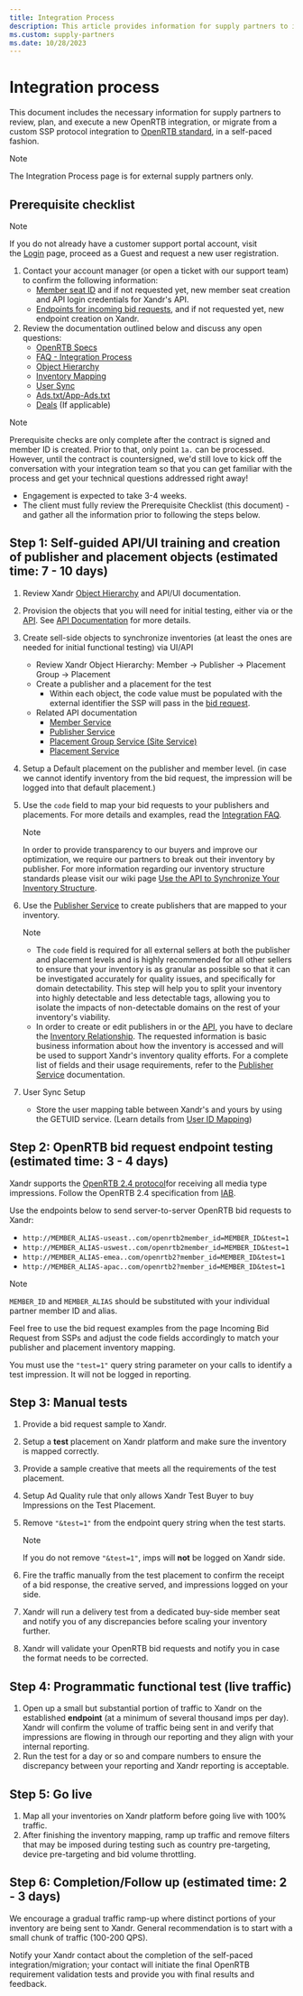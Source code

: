 ```yaml
---
title: Integration Process
description: This article provides information for supply partners to implement OpenRTB integration or migrate from a custom SSP protocol integration.
ms.custom: supply-partners
ms.date: 10/28/2023
---
```


# Integration process

This document includes the necessary information for supply partners to review, plan, and execute a new OpenRTB integration, or migrate from a custom SSP protocol integration to [OpenRTB standard](https://www.iab.com/guidelines/real-time-bidding-rtb-project/), in a self-paced fashion.

> [!NOTE]
> The Integration Process page is for external supply partners only.

## Prerequisite checklist

> [!NOTE]
> If you do not already have a customer support portal account, visit the [Login](https://help.xandr.com) page, proceed as a Guest and request a new user registration.

1. Contact your account manager (or open a ticket with our support team) to confirm the following information:  
    - [Member seat ID](./understanding-the-sell-side-object-hierarchy.md) and if not requested yet, new member seat creation and API login credentials for Xandr's API.
    - [Endpoints for incoming bid requests](./incoming-bid-request-from-ssps.md), and if not requested yet, new endpoint creation on Xandr.
1. Review the documentation outlined below and discuss any open questions:
    - [OpenRTB Specs](./openrtb-specs.md)
    - [FAQ - Integration Process](./faq-integration-process.md)
    - [Object Hierarchy](./understanding-the-sell-side-object-hierarchy.md)
    - [Inventory Mapping](./synchronize-your-inventory-structure.md)
    - [User Sync](./user-id-mapping.md)
    - [Ads.txt/App-Ads.txt](../industry-reference/xandr-support-for-ads-txt-and-app-ads-txt.md)
    - [Deals](./selling-deals-on-xandr.md) (If applicable)

> [!NOTE]
> Prerequisite checks are only complete after the contract is signed and member ID is created. Prior to that, only point `1a.` can be processed. However, until the contract is countersigned, we'd still love to kick off the conversation with your integration team so that you can get familiar with the process and get your technical questions addressed right away!

- Engagement is expected to take 3-4 weeks.
- The client must fully review the Prerequisite Checklist (this document) - and gather all the information prior to following the steps below.

## Step 1: Self-guided API/UI training and creation of publisher and placement objects (estimated time: 7 - 10 days)

1.  Review Xandr [Object Hierarchy](./understanding-the-sell-side-object-hierarchy.md) and API/UI
  documentation.
2. Provision the objects that you will need for initial testing, either via  or the [API](../digital-platform-api/api-getting-started.md). See [API Documentation](./api-documentation.md) for more details.
3. Create sell-side objects to synchronize inventories (at least the ones are needed for initial functional testing) via UI/API
   - Review Xandr Object Hierarchy: Member → Publisher → Placement Group → Placement
   - Create a publisher and a placement for the test
     - Within each object, the code value must be populated with the external identifier the SSP will pass in the [bid request](./incoming-bid-request-from-ssps.md).
   - Related API documentation
     - [Member Service](../digital-platform-api/member-service.md)
     - [Publisher Service](../digital-platform-api/publisher-service.md)
     - [Placement Group Service (Site Service)](../digital-platform-api/site-service.md)
     - [Placement Service](../digital-platform-api/placement-service.md)
1. Setup a Default placement on the publisher and member level. (in case we cannot identify inventory from the bid request, the impression will be logged into that default placement.)
1. Use the `code` field to map your bid requests to your publishers and placements. For more details and examples, read the [Integration FAQ](./faq-integration-process.md).  

   > [!NOTE]
   > In order to provide transparency to our buyers and improve our optimization, we require our partners to break out their inventory by publisher. For more information regarding our inventory structure standards please visit our wiki page [Use the API to Synchronize Your Inventory Structure](./use-the-api-to-synchronize-your-inventory-structure.md).
  
1. Use the [Publisher Service](../digital-platform-api/publisher-service.md) to create publishers that are mapped to your inventory.

   > [!NOTE]
   >
   > - The `code` field is required for all external sellers at both the publisher and placement levels and is highly recommended for all other sellers to ensure that your inventory is as granular as possible so
   > that it can be investigated accurately for quality issues, and specifically for domain detectability. This step will help you to split your inventory into highly detectable and less detectable tags, allowing you to isolate the impacts of non-detectable domains on the rest of your inventory's viability.
   > - In order to create or edit publishers in  or the [API](../digital-platform-api/api-getting-started.md), you have to declare the [Inventory Relationship](./inventory-relationship-faq.md). The requested information is basic business information about how the inventory is accessed and will be used to support Xandr's inventory quality efforts. For a complete list of fields and their usage requirements, refer to the [Publisher Service](../digital-platform-api/publisher-service.md) documentation.

1. User Sync Setup
   - Store the user mapping table between Xandr's and yours by using the GETUID service. (Learn details from [User ID Mapping](./user-id-mapping.md))

## Step 2: OpenRTB bid request endpoint testing (estimated time: 3 - 4 days)

Xandr supports the [OpenRTB 2.4 protocol](https://www.iab.com/wp-content/uploads/2016/03/OpenRTB-API-Specification-Version-2-4-FINAL.pdf)for receiving all media type impressions. Follow the OpenRTB 2.4 specification from [IAB](https://www.iab.com/guidelines/real-time-bidding-rtb-project/).

Use the endpoints below to send server-to-server OpenRTB bid requests to Xandr:

- `http://MEMBER_ALIAS-useast..com/openrtb2member_id=MEMBER_ID&test=1`
- `http://MEMBER_ALIAS-uswest..com/openrtb2member_id=MEMBER_ID&test=1`
- `http://MEMBER_ALIAS-emea..com/openrtb2?member_id=MEMBER_ID&test=1`
- `http://MEMBER_ALIAS-apac..com/openrtb2?member_id=MEMBER_ID&test=1`

> [!NOTE]
> `MEMBER_ID` and `MEMBER_ALIAS` should be substituted with your individual partner member ID and alias.

Feel free to use the bid request examples from the page Incoming Bid Request from SSPs and adjust the code fields accordingly to match your publisher and placement inventory mapping.

You must use the `"test=1"` query string parameter on your calls to identify a test impression. It will not be logged in reporting.

## Step 3: Manual tests

1. Provide a bid request sample to Xandr.
1. Setup a **test** placement on Xandr platform and make sure the inventory is mapped correctly.
1. Provide a sample creative that meets all the requirements of the test placement.
1. Setup Ad Quality rule that only allows Xandr Test Buyer to buy Impressions on the Test Placement.
1. Remove `"&test=1"` from the endpoint query string when the test starts.
  
   > [!NOTE]
   > If you do not remove `"&test=1"`, imps will **not** be logged on Xandr side.

1. Fire the traffic manually from the test placement to confirm the receipt of a bid response, the creative served, and impressions logged on your side.
1. Xandr will run a delivery test from a dedicated buy-side member seat and notify you of any discrepancies before scaling your inventory further.
1. Xandr will validate your OpenRTB bid requests and notify you in case the format needs to be corrected.  

## Step 4: Programmatic functional test (live traffic)

1. Open up a small but substantial portion of traffic to Xandr on the established **endpoint** (at a minimum of several thousand imps per day).
   Xandr will confirm the volume of traffic being sent in and verify that impressions are flowing in through our reporting and they align with your internal reporting.
1. Run the test for a day or so and compare numbers to ensure the discrepancy between your reporting and Xandr reporting is acceptable.

## Step 5: Go live

1. Map all your inventories on Xandr platform before going live with 100% traffic.
1. After finishing the inventory mapping, ramp up traffic and remove filters that may be imposed during testing such as country pre-targeting, device pre-targeting and bid volume throttling.

## Step 6: Completion/Follow up (estimated time: 2 - 3 days)

We encourage a gradual traffic ramp-up where distinct portions of your inventory are being sent to Xandr. General recommendation is to start with a small chunk of traffic (100-200 QPS).

Notify your Xandr contact about the completion of the self-paced integration/migration; your contact will initiate the final OpenRTB requirement validation tests and provide you with final results and feedback.
